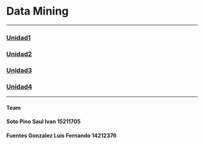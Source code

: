 # Data Mining

---
### [Unidad1](/Unidad1)
### [Unidad2](/Unidad2)
### [Unidad3](/Unidad3)
### [Unidad4](/Unidad4)
---
#### Team

#### Soto Pino Saul Ivan 15211705
#### Fuentes Gonzalez Luis Fernando 14212376

